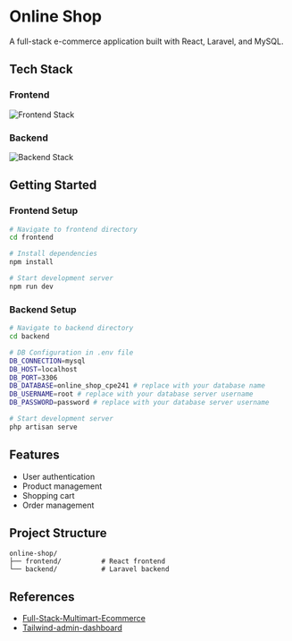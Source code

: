 # Online Shop

A full-stack e-commerce application built with React, Laravel, and MySQL.

## Tech Stack

### Frontend
![Frontend Stack](https://skillicons.dev/icons?i=react,tailwind,vite)

### Backend
![Backend Stack](https://skillicons.dev/icons?i=laravel,mysql)

## Getting Started

### Frontend Setup
```bash
# Navigate to frontend directory
cd frontend

# Install dependencies
npm install

# Start development server
npm run dev
```

### Backend Setup
```bash
# Navigate to backend directory
cd backend

# DB Configuration in .env file
DB_CONNECTION=mysql
DB_HOST=localhost
DB_PORT=3306
DB_DATABASE=online_shop_cpe241 # replace with your database name
DB_USERNAME=root # replace with your database server username
DB_PASSWORD=password # replace with your database server username

# Start development server
php artisan serve
```

## Features
- User authentication
- Product management
- Shopping cart
- Order management

## Project Structure
```
online-shop/
├── frontend/          # React frontend
└── backend/           # Laravel backend
```

## References
- [Full-Stack-Multimart-Ecommerce](https://github.com/mahadi-opu/Full-Stack-Multimart-Ecommerce/tree/main)
- [Tailwind-admin-dashboard](https://github.com/TailAdmin/free-react-tailwind-admin-dashboard.git)